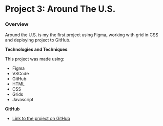 # Project 3: Around The U.S.

### Overview

Around the U.S. is my the first project using Figma, working with grid in CSS and deploying project to GitHub.

**Technologies and Techniques**

This project was made using:

- Figma
- VSCode
- GitHub
- HTML
- CSS
- Grids
- Javascript

**GitHub**

- [Link to the project on GitHub](https://trangmtruong.github.io/se_project_aroundtheus/)
